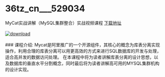 # 36tz_cn___529034
MyCat实战讲解（MySQL集群整合）实战视频课程
[下载地址](http://www.36tz.cn/article/529034 "下载地址")
<br/></br>[![download](http://36tz.cn/muke_img/2019_11_1-102-300x169.png "下载地址")](http://www.36tz.cn/article/529034 "下载地址")
<br/></br>### 课程介绍:
Mycat是阿里推广的一个开源组件，其核心的概念为库表分离实现操作，利用合理的库表分离可以用更高效的方式来进行SQL数据库的开发与处理，适合高并发的数据访问处理。
在本课程中将为读者讲解库表分离的设计思想，以及数据库的垂直水平分割概念，同时最后将为读者讲解高可用的MYSQL集群机构的设计实现。

 

